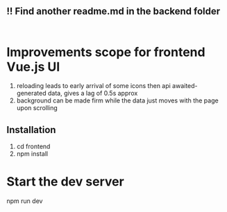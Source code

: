 ## !! Find another readme.md in the backend folder<br><br>
# Improvements scope for frontend Vue.js UI
1) reloading leads to early arrival of some icons then api awaited-generated data, gives a lag of 0.5s approx
2) background can be made firm while the data just moves with the page upon scrolling

## Installation
1) cd frontend
2) npm install
# Start the dev server
npm run dev
